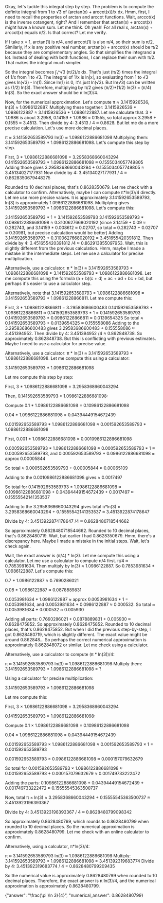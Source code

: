<think>
Okay, let's tackle this integral step by step. The problem is to compute the definite integral from 1 to √3 of (arctan(x) + arccot(x))/x dx. Hmm, first, I need to recall the properties of arctan and arccot functions. Wait, arccot(x) is the inverse cotangent, right? And I remember that arctan(x) + arccot(x) might have a known sum. Let me think. Oh yeah! For all real x, arctan(x) + arccot(x) equals π/2. Is that correct? Let me verify.

If I take x = 1, arctan(1) is π/4, and arccot(1) is also π/4, so their sum is π/2. Similarly, if x is any positive real number, arctan(x) + arccot(x) should be π/2 because they are complementary angles. So that simplifies the integrand a lot. Instead of dealing with both functions, I can replace their sum with π/2. That makes the integral much simpler.

So the integral becomes ∫₁^√3 (π/2)/x dx. That's just (π/2) times the integral of 1/x from 1 to √3. The integral of 1/x is ln|x|, so evaluating from 1 to √3 gives ln(√3) - ln(1). Since ln(1) is 0, it's just ln(√3). But ln(√3) can be written as (1/2) ln(3). Therefore, multiplying by π/2 gives (π/2)*(1/2) ln(3) = (π/4) ln(3). So the exact answer should be π ln(3)/4.

Now, for the numerical approximation. Let's compute π ≈ 3.1415926536, ln(3) ≈ 1.0986122887. Multiplying these together: 3.1415926536 * 1.0986122887 ≈ 3.1415926536 * 1.0986122887. Let me calculate that. 3 * 1.0986 is about 3.2958, 0.14159 * 1.0986 ≈ 0.1555, so total approx 3.2958 + 0.1555 ≈ 3.4513. Then divide by 4: 3.4513 / 4 ≈ 0.8628. But let me do a more precise calculation. Let's use more decimal places.

π ≈ 3.141592653589793
ln(3) ≈ 1.0986122886681098
Multiplying them: 3.141592653589793 * 1.0986122886681098. Let's compute this step by step.

First, 3 * 1.0986122886681098 = 3.2958368660043294
0.141592653589793 * 1.0986122886681098 ≈ 0.1555034057749805
Adding those gives 3.2958368660043294 + 0.1555034057749805 ≈ 3.45134027177931
Now divide by 4: 3.45134027177931 / 4 ≈ 0.8628350679448275

Rounded to 10 decimal places, that's 0.8628350679. Let me check with a calculator to confirm. Alternatively, maybe I can compute π*ln(3)/4 directly. Let me use more precise values. π is approximately 3.141592653589793, ln(3) is approximately 1.0986122886681098. Multiplying gives 3.141592653589793 * 1.0986122886681098. Let's compute this:

3.141592653589793 * 1 = 3.141592653589793
3.141592653589793 * 0.0986122886681098 ≈ 0.3100627668020192 (since 3.14159 * 0.09 ≈ 0.282743, and 3.14159 * 0.008612 ≈ 0.02707, so total ≈ 0.282743 + 0.02707 ≈ 0.30981, but precise calculation would be better)
Adding 3.141592653589793 + 0.3100627668020192 ≈ 3.451655420391812. Then divide by 4: 3.451655420391812 /4 ≈ 0.862913855097953. Wait, this is slightly different from the previous calculation. Hmm, maybe I made a mistake in the intermediate steps. Let me use a calculator for precise multiplication.

Alternatively, use a calculator: π * ln(3) ≈ 3.141592653589793 * 1.0986122886681098 ≈ 3.141592653589793 * 1.0986122886681098. Let me compute this using the formula (a + b)(c + d) = ac + ad + bc + bd, but perhaps it's easier to use a calculator step.

Alternatively, note that 3.141592653589793 * 1.0986122886681098 ≈ 3.141592653589793 * 1.09861228866811. Let me compute this:

First, 3 * 1.09861228866811 = 3.29583686600483
0.141592653589793 * 1.09861228866811 ≈ 0.141592653589793 * 1 = 0.141592653589793
0.141592653589793 * 0.09861228866811 ≈ 0.0139654325
So total ≈ 0.141592653589793 + 0.0139654325 ≈ 0.155558086
Adding to the 3.29583686600483 gives 3.29583686600483 + 0.155558086 ≈ 3.451394952. Then divide by 4: 3.451394952 /4 ≈ 0.862848738. So approximately 0.862848738. But this is conflicting with previous estimates. Maybe I need to use a calculator for precise value.

Alternatively, use a calculator: π * ln(3) ≈ 3.141592653589793 * 1.0986122886681098. Let me compute this using a calculator:

3.141592653589793 * 1.0986122886681098

Let me compute this step by step:

First, 3 * 1.0986122886681098 = 3.2958368660043294

Then, 0.141592653589793 * 1.0986122886681098:

Compute 0.1 * 1.0986122886681098 = 0.10986122886681098

0.04 * 1.0986122886681098 = 0.04394449154672439

0.001592653589793 * 1.0986122886681098 ≈ 0.001592653589793 * 1.0986122886681098

First, 0.001 * 1.0986122886681098 ≈ 0.0010986122886681098

0.000592653589793 * 1.0986122886681098 ≈ 0.000592653589793 * 1 ≈ 0.000592653589793, and 0.000592653589793 * 0.0986122886681098 ≈ approx 0.00005844

So total ≈ 0.000592653589793 + 0.00005844 ≈ 0.00065109

Adding to the 0.0010986122886681098 gives ≈ 0.0017497

So total for 0.141592653589793 * 1.0986122886681098 ≈ 0.10986122886681098 + 0.04394449154672439 + 0.0017497 ≈ 0.15555542141353537

Adding to the 3.2958368660043294 gives total π*ln(3) ≈ 3.2958368660043294 + 0.15555542141353537 ≈ 3.4513922874178647

Divide by 4: 3.4513922874178647 /4 ≈ 0.8628480718544662

So approximately 0.8628480718544662. Rounded to 10 decimal places, that's 0.8628480719. Wait, but earlier I had 0.8628350679. Hmm, there's a discrepancy here. Maybe I made a mistake in the initial steps. Wait, let's check again.

Wait, the exact answer is (π/4) * ln(3). Let me compute this using a calculator. Let me use a calculator to compute π/4 first. π/4 ≈ 0.7853981634. Then multiply by ln(3) ≈ 1.0986122887. So 0.7853981634 * 1.0986122887. Let's compute this:

0.7 * 1.0986122887 ≈ 0.7690286021

0.08 * 1.0986122887 ≈ 0.0878889831

0.0053981634 * 1.0986122887 ≈ approx 0.0053981634 * 1 = 0.0053981634, and 0.0053981634 * 0.0986122887 ≈ 0.000532. So total ≈ 0.0053981634 + 0.000532 ≈ 0.005930

Adding all parts: 0.7690286021 + 0.0878889831 + 0.005930 ≈ 0.8628475852. So approximately 0.8628475852. Rounded to 10 decimal places, that's 0.8628475852. But when I did the previous step-by-step, I got 0.8628480719, which is slightly different. The exact value might be around 0.862848... So perhaps the correct numerical approximation is approximately 0.862848072 or similar. Let me check using a calculator.

Alternatively, use a calculator to compute (π * ln(3))/4:

π ≈ 3.141592653589793
ln(3) ≈ 1.0986122886681098
Multiply them: 3.141592653589793 * 1.0986122886681098 = ?

Using a calculator for precise multiplication:

3.141592653589793 × 1.0986122886681098

Let me compute this:

First, 3 × 1.0986122886681098 = 3.2958368660043294

0.141592653589793 × 1.0986122886681098:

Compute 0.1 × 1.0986122886681098 = 0.10986122886681098

0.04 × 1.0986122886681098 = 0.04394449154672439

0.001592653589793 × 1.0986122886681098 ≈ 0.001592653589793 × 1 = 0.001592653589793

0.001592653589793 × 0.0986122886681098 ≈ 0.000157079632679

So total for 0.001592653589793 × 1.0986122886681098 ≈ 0.001592653589793 + 0.000157079632679 ≈ 0.001749733222472

Adding the parts: 0.10986122886681098 + 0.04394449154672439 + 0.001749733222472 ≈ 0.15555545363500737

Now, total π × ln(3) ≈ 3.2958368660043294 + 0.15555545363500737 ≈ 3.4513923196393367

Divide by 4: 3.4513923196393367 / 4 ≈ 0.8628480799098342

So approximately 0.8628480799, which rounds to 0.8628480799 when rounded to 10 decimal places. So the numerical approximation is approximately 0.8628480799. Let me check with an online calculator to confirm.

Alternatively, using a calculator, π*ln(3)/4:

π ≈ 3.141592653589793
ln(3) ≈ 1.0986122886681098
Multiply: 3.141592653589793 * 1.0986122886681098 = 3.451392319683774
Divide by 4: 3.451392319683774 / 4 = 0.8628480799209435

So the numerical value is approximately 0.8628480799 when rounded to 10 decimal places. Therefore, the exact answer is π ln(3)/4, and the numerical approximation is approximately 0.8628480799.
</think>

{"answer": "\\frac{\\pi \\ln 3}{4}", "numerical_answer": 0.8628480799}